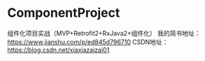 # ComponentProject
组件化项目实战（MVP+Retrofit2+RxJava2+组件化）
我的简书地址：https://www.jianshu.com/p/ed845d796710
CSDN地址：https://blog.csdn.net/xiaxiazaizai01
